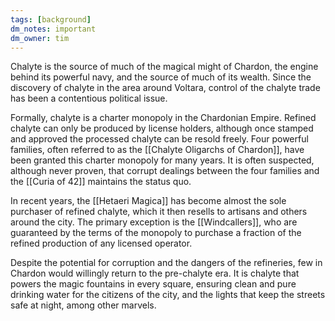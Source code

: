 ```yaml
---
tags: [background]
dm_notes: important
dm_owner: tim
---
```


Chalyte is the source of much of the magical might of Chardon, the engine behind its powerful navy, and the source of much of its wealth. Since the discovery of chalyte in the area around Voltara, control of the chalyte trade has been a contentious political issue.

Formally, chalyte is a charter monopoly in the Chardonian Empire. Refined chalyte can only be produced by license holders, although once stamped and approved the processed chalyte can be resold freely. Four powerful families, often referred to as the [[Chalyte Oligarchs of Chardon]], have been granted this charter monopoly for many years. It is often suspected, although never proven, that corrupt dealings between the four families and the [[Curia of 42]] maintains the status quo.

In recent years, the [[Hetaeri Magica]] has become almost the sole purchaser of refined chalyte, which it then resells to artisans and others around the city. The primary exception is the [[Windcallers]], who are guaranteed by the terms of the monopoly to purchase a fraction of the refined production of any licensed operator. 

Despite the potential for corruption and the dangers of the refineries, few in Chardon would willingly return to the pre-chalyte era. It is chalyte that powers the magic fountains in every square, ensuring clean and pure drinking water for the citizens of the city, and the lights that keep the streets safe at night, among other marvels. 